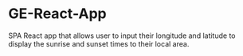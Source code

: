 # GE-React-App
SPA React app that allows user to input their longitude and latitude to display the sunrise and sunset times to their local area.
